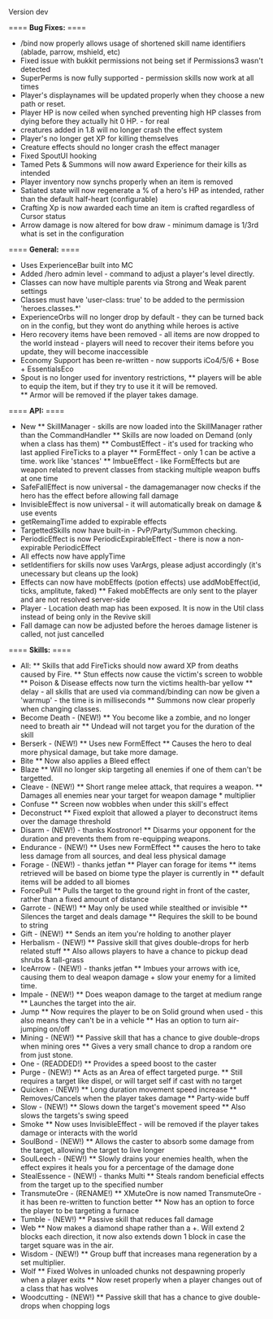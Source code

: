 Version dev

==== **Bug Fixes:** ====

* /bind now properly allows usage of shortened skill name identifiers (ablade, parrow, mshield, etc)
* Fixed issue with bukkit permissions not being set if Permissions3 wasn't detected
* SuperPerms is now fully supported - permission skills now work at all times
* Player's displaynames will be updated properly when they choose a new path or reset.
* Player HP is now ceiled when synched preventing high HP classes from dying before they actually hit 0 HP. - for real
* creatures added in 1.8 will no longer crash the effect system
* Player's no longer get XP for killing themselves
* Creature effects should no longer crash the effect manager
* Fixed SpoutUI hooking
* Tamed Pets & Summons will now award Experience for their kills as intended
* Player inventory now synchs properly when an item is removed
* Satiated state will now regenerate a % of a hero's HP as intended, rather than the default half-heart (configurable)
* Crafting Xp is now awarded each time an item is crafted regardless of Cursor status
* Arrow damage is now altered for bow draw - minimum damage is 1/3rd what is set in the configuration

==== **General:** ====

* Uses ExperienceBar built into MC
* Added /hero admin level - command to adjust a player's level directly.
* Classes can now have multiple parents via Strong and Weak parent settings
* Classes must have 'user-class: true' to be added to the permission 'heroes.classes.*' 
* ExperienceOrbs will no longer drop by default - they can be turned back on in the config, but they wont do anything while heroes is active
* Hero recovery items have been removed - all items are now dropped to the world instead - players will need to recover their items before you update, they will become inaccessible
* Economy Support has been re-written - now supports iCo4/5/6 + Bose + EssentialsEco
* Spout is no longer used for inventory restrictions, 
** players will be able to equip the item, but if they try to use it it will be removed.  
** Armor will be removed if the player takes damage.

==== **API:** ====

* New 
** SkillManager - skills are now loaded into the SkillManager rather than the CommandHandler
** Skills are now loaded on Demand (only when a class has them)
** CombustEffect - it's used for tracking who last applied FireTicks to a player
** FormEffect - only 1 can be active a time. work like 'stances'
** ImbueEffect - like FormEffects but are weapon related to prevent classes from stacking multiple weapon buffs at one time
* SafeFallEffect is now universal - the damagemanager now checks if the hero has the effect before allowing fall damage
* InvisibleEffect is now universal - it will automatically break on damage & use events
* getRemaingTime added to expirable effects
* TargettedSkills now have built-in - PvP/Party/Summon checking.
* PeriodicEffect is now PeriodicExpirableEffect - there is now a non-expirable PeriodicEffect
* All effects now have applyTime
* setIdentifiers for skills now uses VarArgs, please adjust accordingly (it's unecessary but cleans up the look)
* Effects can now have mobEffects (potion effects) use addMobEffect(id, ticks, amplitute, faked)
** Faked mobEffects are only sent to the player and are not resolved server-side
* Player - Location death map has been exposed.  It is now in the Util class instead of being only in the Revive skill
* Fall damage can now be adjusted before the heroes damage listener is called, not just cancelled

==== **Skills:** ====

* All:
** Skills that add FireTicks should now award XP from deaths caused by Fire.
** Stun effects now cause the victim's screen to wobble
** Poison & Disease effects now turn the victims health-bar yellow
** delay - all skills that are used via command/binding can now be given a 'warmup' - the time is in milliseconds
** Summons now clear properly when changing classes.
* Become Death - (NEW!)
** You become like a zombie, and no longer need to breath air
** Undead will not target you for the duration of the skill
* Berserk - (NEW!)
** Uses new FormEffect
** Causes the hero to deal more physical damage, but take more damage.
* Bite
** Now also applies a Bleed effect
* Blaze
** Will no longer skip targeting all enemies if one of them can't be targetted.
* Cleave - (NEW!)
** Short range melee attack, that requires a weapon.
** Damages all enemies near your target for weapon damage * multiplier
* Confuse
** Screen now wobbles when under this skill's effect
* Deconstruct
** Fixed exploit that allowed a player to deconstruct items over the damage threshold
* Disarm - (NEW!) - thanks Kostronor!
** Disarms your opponent for the duration and prevents them from re-equipping weapons.
* Endurance - (NEW!)
** Uses new FormEffect
** causes the hero to take less damage from all sources, and deal less physical damage
* Forage - (NEW!) - thanks jetfan
** Player can forage for items
** items retrieved will be based on biome type the player is currently in
** default items will be added to all biomes
* ForcePull
** Pulls the target to the ground right in front of the caster, rather than a fixed amount of distance
* Garrote - (NEW!)
** May only be used while stealthed or invisible
** Silences the target and deals damage
** Requires the skill to be bound to string
* Gift - (NEW!)
** Sends an item you're holding to another player
* Herbalism - (NEW!)
** Passive skill that gives double-drops for herb related stuff
** Also allows players to have a chance to pickup dead shrubs & tall-grass
* IceArrow - (NEW!) - thanks jetfan
** Imbues your arrows with ice, causing them to deal weapon damage + slow your enemy for a limited time.
* Impale - (NEW!)
** Does weapon damage to the target at medium range
** Launches the target into the air.
* Jump
** Now requires the player to be on Solid ground when used - this also means they can't be in a vehicle
** Has an option to turn air-jumping on/off
* Mining - (NEW!)
** Passive skill that has a chance to give double-drops when mining ores
** Gives a very small chance to drop a random ore from just stone.
* One - (READDED!)
** Provides a speed boost to the caster
* Purge - (NEW!)
** Acts as an Area of effect targeted purge.
** Still requires a target like dispel, or will target self if cast with no target
* Quicken - (NEW!)
** Long duration movement speed increase
** Removes/Cancels when the player takes damage
** Party-wide buff
* Slow - (NEW!)
** Slows down the target's movement speed
** Also slows the targets's swing speed
* Smoke
** Now uses InvisibleEffect - will be removed if the player takes damage or interacts with the world
* SoulBond - (NEW!)
** Allows the caster to absorb some damage from the target, allowing the target to live longer
* SoulLeech - (NEW!)
** Slowly drains your enemies health, when the effect expires it heals you for a percentage of the damage done
* StealEssence - (NEW!) - thanks Multi
** Steals random beneficial effects from the target up to the specified number
* TransmuteOre - (RENAME!)
** XMuteOre is now named TransmuteOre - it has been re-written to function better
** Now has an option to force the player to be targeting a furnace
* Tumble - (NEW!)
** Passive skill that reduces fall damage
* Web
** Now makes a diamond shape rather than a +. Will extend 2 blocks each direction, it now also extends down 1 block in case the target square was in the air.
* Wisdom - (NEW!)
** Group buff that increases mana regeneration by a set multiplier.
* Wolf
** Fixed Wolves in unloaded chunks not despawning properly when a player exits
** Now reset properly when a player changes out of a class that has wolves
* Woodcutting - (NEW!)
** Passive skill that has a chance to give double-drops when chopping logs
